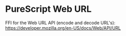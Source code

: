 # PureScript Web URL

FFI for the Web URL API (encode and decode URL's): https://developer.mozilla.org/en-US/docs/Web/API/URL
